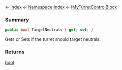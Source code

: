 ← [Index](Api-Index) ← [Namespace Index](Namespace-Index) ← [IMyTurretControlBlock](SpaceEngineers.Game.ModAPI.Ingame.IMyTurretControlBlock)

### Summary

```csharp
public bool TargetNeutrals { get; set; }
```

Gets or Sets if the turret should target neutrals.

### Returns

[bool](https://docs.microsoft.com/en-us/dotnet/api/System.Boolean?view=netframework-4.6)

